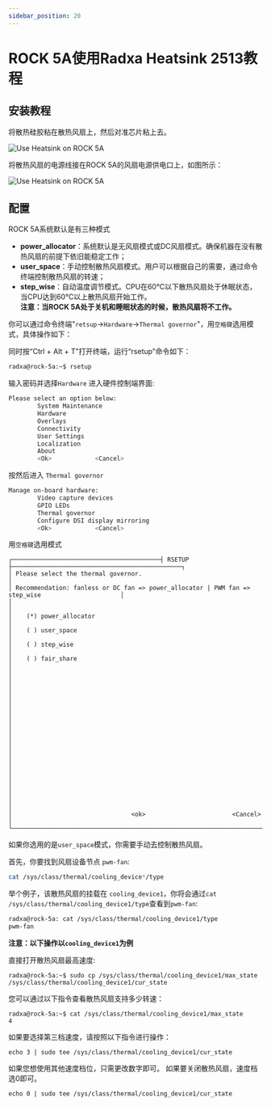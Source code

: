 ```yaml
---
sidebar_position: 20
---
```


# ROCK 5A使用Radxa Heatsink 2513教程

## 安装教程

将散热硅胶粘在散热风扇上，然后对准芯片粘上去。

![Use Heatsink on ROCK 5A](/img/rock5a/heatsink-1.webp)

将散热风扇的电源线接在ROCK 5A的风扇电源供电口上，如图所示：

![Use Heatsink on ROCK 5A](/img/rock5a/heatsink-2.webp)

## 配置

ROCK 5A系统默认是有三种模式

- **power_allocator**：系统默认是无风扇模式或DC风扇模式。确保机器在没有散热风扇的前提下依旧能稳定工作；
- **user_space**：手动控制散热风扇模式。用户可以根据自己的需要，通过命令终端控制散热风扇的转速；
- **step_wise**：自动温度调节模式。CPU在60℃以下散热风扇处于休眠状态，当CPU达到60℃以上散热风扇开始工作。  
  **注意：当ROCK 5A处于关机和睡眠状态的时候，散热风扇将不工作。**

你可以通过命令终端"`retsup`->`Hardware`->`Thermal governor`"，用`空格键`选用模式，具体操作如下：

同时按“Ctrl + Alt + T”打开终端，运行“rsetup”命令如下：

```bash
radxa@rock-5a:~$ rsetup
```

输入密码并选择`Hardware` 进入硬件控制端界面:

```bash
Please select an option below:
        System Maintenance
        Hardware
        Overlays
        Connectivity
        User Settings
        Localization
        About
        <Ok>            <Cancel>
```

按然后进入 `Thermal governor`

```bash
Manage on-board hardware:
        Video capture devices
        GPIO LEDs
        Thermal governor
        Configure DSI display mirroring
        <Ok>            <Cancel>
```

用`空格键`选用模式

```
┌─────────────────────────────────────────┤ RSETUP ├───────────────────────────────────────────────┐
│ Please select the thermal governor.                                                              │
│ Recommendation: fanless or DC fan => power_allocator | PWM fan => step_wise                      │
│                                                                                                  │
│    (*) power_allocator                                                                           │
│    ( ) user_space                                                                                │
│    ( ) step_wise                                                                                 │
│    ( ) fair_share                                                                                │
│                                                                                                  │
│                                                                                                  │
│                                                                                                  │
│                                                                                                  │
│                                                                                                  │
│                                                                                                  │
│                                                                                                  │
│                                                                                                  │
│                                                                                                  │
│                                                                                                  │
│                                 <ok>                        <Cancel>                             │
└──────────────────────────────────────────────────────────────────────────────────────────────────│
```

如果你选用的是`user_space`模式，你需要手动去控制散热风扇。

首先，你要找到风扇设备节点 `pwm-fan`:

```bash
cat /sys/class/thermal/cooling_device*/type
```

举个例子，该散热风扇的挂载在 `cooling_device1`，你将会通过`cat /sys/class/thermal/cooling_device1/type`查看到`pwm-fan`:

```bash
radxa@rock-5a: cat /sys/class/thermal/cooling_device1/type
pwm-fan
```

**注意：以下操作以`cooling_device1`为例**

直接打开散热风扇最高速度:

```
radxa@rock-5a:~$ sudo cp /sys/class/thermal/cooling_device1/max_state /sys/class/thermal/cooling_device1/cur_state
```

您可以通过以下指令查看散热风扇支持多少转速：

```
radxa@rock-5a:~$ cat /sys/class/thermal/cooling_device1/max_state
4
```

如果要选择第三档速度，请按照以下指令进行操作：

```
echo 3 | sudo tee /sys/class/thermal/cooling_device1/cur_state
```

如果您想使用其他速度档位，只需更改数字即可。 如果要关闭散热风扇，速度档选0即可。

```
echo 0 | sudo tee /sys/class/thermal/cooling_device1/cur_state
```
